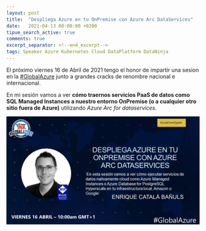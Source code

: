 ```yaml
---
layout: post
title:  "Despliega Azure en tu OnPremise con Azure Arc DataServices"
date:   2021-04-13 00:00:00 +0200
tipue_search_active: true
comments: true
excerpt_separator: <!--end_excerpt-->
tags: Speaker Azure Kubernetes Cloud DataPlatform DataNinja
---
```


El próximo viernes 16 de Abril de 2021 tengo el honor de impartir una sesion en la [#GlobalAzure](https://globalazure.es/) junto a grandes cracks de renombre nacional e internacional. 

En mi sesión vamos a ver **cómo traernos servicios PaaS de datos como SQL Managed Instances a nuestro entorno OnPremise (o a cualquier otro sitio fuera de Azure)** utilizando _Azure Arc for dataservices_.

[![Global Azure Bootcamp Enrique Catalá Speaker](/img/posts/globalazure2021/enrique-catala-speaker-globalazure.png)](https://globalazure.es/)


